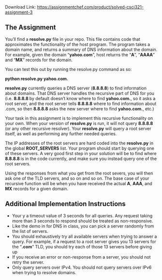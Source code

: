 Download Link: https://assignmentchef.com/product/solved-csci321-assignment-3
<br>
<h2>The Assignment</h2>

You’ll find a <strong>resolve.py</strong> file in your repo. This file contains code that approximates the functionality of the host program. The program takes a domain name, and returns a summary of DNS information about the domain. For example, given the domain “<strong>yahoo.com</strong>”, host returns the “<strong>A</strong>”, “<strong>AAAA</strong>” and “<strong>MX</strong>” records for the domain.

You can test this out by running the resolve.py command as so:

<strong>python resolve.py yahoo.com. </strong>

<strong>resolve.py</strong> currently queries a DNS server (<strong>8.8.8.8</strong>) to find information about domains. That DNS server handles the recursive part of DNS for you (i.e. <strong>8.8.8.8 </strong>by default doesn’t know where to find <strong>yahoo.com.</strong>, so it asks a root server, and the root server tells <strong>8.8.8.8</strong> where to find information about .com, so then <strong>8.8.8.8</strong> asks the new server where to find <strong>yahoo.com.</strong>, etc.)

Your task in this assignment is to implement this recursive functionality on your own. When your version of <strong>resolve.py</strong> is run, it will not query <strong>8.8.8.8</strong> (or any other recursive resolver). Your <strong>resolve.py</strong> will query a root server itself, as well as performing any further needed queries.

The IP addresses of the root servers are hard coded into the <strong>resolve.py</strong> in the global <strong>ROOT_SERVERS</strong> list. Your program should start by querying one of these servers. A very good first step in your solution will be to find where <strong>8.8.8.8 </strong>is in the code currently, and make sure you instead query one of the root servers.




Using the responses from what you get from the root severs, you will then ask one of the TLD servers, and so on and so on. The base case of your recursive function will be when you have received the actual <strong>A</strong>, <strong>AAA</strong>, and <strong>MX</strong> records for a given domain.




<h2>Additional Implementation Instructions</h2>

<ul>

 <li>Your y a timeout value of 3 seconds for all queries. Any request taking more than 3 seconds to respond should be treated as non-responsive.</li>

 <li>Like the demo in for DNS in class, you can pick a server randomly from the list of servers.</li>

 <li>You should exhaustively try all available servers when trying to answer a query. For example, if a request to a root server gives you 13 servers for the “<strong>.com</strong>” TLD, you should try each of those 13 servers before giving up</li>

 <li>If you receive an error or non-response from a server, you should not retry the server.</li>

 <li>Only query servers over IPv4. You should not query servers over IPv6 when trying to resolve domains.</li>

</ul>




<strong> </strong>